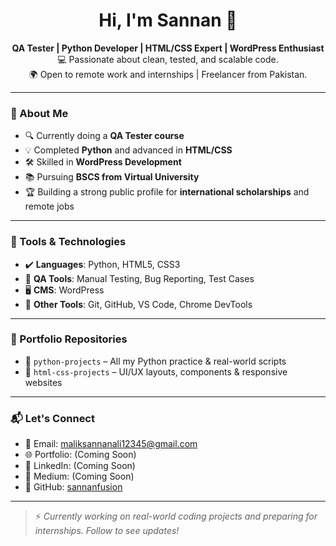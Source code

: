 <h1 align="center">Hi, I'm Sannan 👋</h1>

<p align="center">
  <strong>QA Tester | Python Developer | HTML/CSS Expert | WordPress Enthusiast</strong><br/>
  💻 Passionate about clean, tested, and scalable code. <br/>
  🌍 Open to remote work and internships | Freelancer from Pakistan.
</p>

---

### 🚀 About Me

- 🔍 Currently doing a **QA Tester course**
- 💡 Completed **Python** and advanced in **HTML/CSS**
- 🛠️ Skilled in **WordPress Development**
- 📚 Pursuing **BSCS from Virtual University**
- 🏆 Building a strong public profile for **international scholarships** and remote jobs

---

### 💼 Tools & Technologies

- ✔️ **Languages**: Python, HTML5, CSS3
- 🧪 **QA Tools**: Manual Testing, Bug Reporting, Test Cases
- 🖥️ **CMS**: WordPress
- 🔧 **Other Tools**: Git, GitHub, VS Code, Chrome DevTools

---

### 📂 Portfolio Repositories

- 📁 `python-projects` – All my Python practice & real-world scripts
- 📁 `html-css-projects` – UI/UX layouts, components & responsive websites


---

### 📬 Let's Connect

- 📧 Email: maliksannanali12345@gmail.com
- 🌐 Portfolio: (Coming Soon)
- 💼 LinkedIn: (Coming Soon)
- 💼 Medium:   (Coming Soon)
- 🐍 GitHub: [sannanfusion](https://github.com/sannanfusion)

---

> ⚡ *Currently working on real-world coding projects and preparing for internships. Follow to see updates!*
